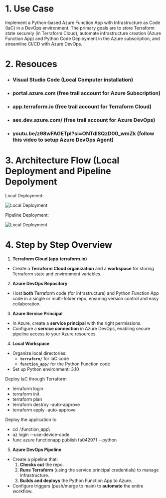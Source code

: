 # 1. Use Case

Implement a Python-based Azure Function App with Infrastructure as Code (IaC) in a DevOps environment. The primary goals are to store Terraform state securely (in Terraform Cloud), automate infrastructure creation (Azure Function App) and Python Code Deployment in the Azure subscription, and streamline CI/CD with Azure DevOps.

# 2. Resouces

- ### Visual Studio Code (Local Computer installation)
- ### portal.azure.com (free trail account for Azure Subscription) 
- ### app.terraform.io (free trail account for Terraform Cloud) 
- ### aex.dev.azure.com/ (free trail account for Azure DevOps)
- ### youtu.be/z98wFAGETpI?si=ONTdlSQzD00_wmZk (follow this video to setup Azure DevOps Agent) 

# 3. Architecture Flow (Local Deployment and Pipeline Depolyment 

Local Deployment: 


![Local Deployment](2025-02-08-13-13-41-image.png)




Pipeline Deployment: 

![Local Deployment](pipeline.png)


# 4. Step by Step Overview

1. **Terraform Cloud (app.terraform.io)**
  
  - Create a **Terraform Cloud organization** and a **workspace** for storing Terraform state and environment variables.

2. **Azure DevOps Repository**
  
  - Host **both** Terraform code (for infrastructure) and Python Function App code in a single or multi-folder repo, ensuring version control and easy collaboration.

3. **Azure Service Principal**
  
  - In Azure, create a **service principal** with the right permissions.
  - Configure a **service connection** in Azure DevOps, enabling secure pipeline access to your Azure resources.

4. **Local Workspace**
  
  - Organize local directories:
    - **`terraform/`** for IaC code
    - **`function_app/`** for the Python Function code
  - Set up Python environment: 3.10 
  
  Deploy IaC through Terraform
  - terraform login
  - terraform init
  - terraform plan
  - terraform destroy -auto-approve
  - terraform apply -auto-approve

  Deploy the application to  
  - cd .\function_app\
  - az login --use-device-code
  - func azure functionapp publish fa042971 --python

5. **Azure DevOps Pipeline**
  
  - Create a pipeline that:
    1. **Checks out** the repo.
    2. **Runs Terraform** (using the service principal credentials) to manage infrastructure.
    3. **Builds and deploys** the Python Function App to Azure.
  - Configure triggers (push/merge to main) to **automate** the entire workflow.
